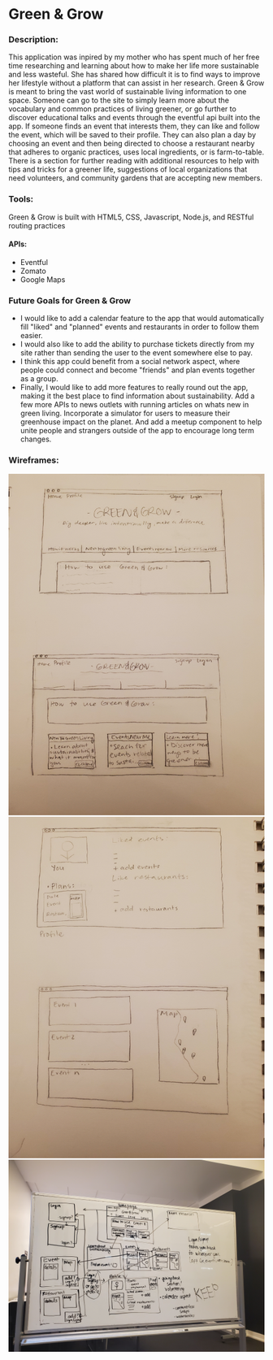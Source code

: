 # Green & Grow
### Description:
This application was inpired by my mother who has spent much of her free time researching and learning about how to make her life more sustainable and less wasteful. She has shared how difficult it is to find ways to improve her lifestyle without a platform that can assist in her research. Green & Grow is meant to bring the vast world of sustainable living information to one space. Someone can go to the site to simply learn more about the vocabulary and common practices of living greener, or go further to discover educational talks and events through the eventful api built into the app. If someone finds an event that interests them, they can like and follow the event, which will be saved to their profile. They can also plan a day by choosing an event and then being directed to choose a restaurant nearby that adheres to organic practices, uses local ingredients, or is farm-to-table. There is a section for further reading with additional resources to help with tips and tricks for a greener life, suggestions of local organizations that need volunteers, and community gardens that are accepting new members.

### Tools:
Green & Grow is built with HTML5, CSS, Javascript, Node.js, and RESTful routing practices
#### APIs:
- Eventful
- Zomato
- Google Maps

### Future Goals for Green & Grow
- I would like to add a calendar feature to the app that would automatically fill "liked" and "planned" events and restaurants in order to follow them easier. 
- I would also like to add the ability to purchase tickets directly from my site rather than sending the user to the event somewhere else to pay.
- I think this app could benefit from a social network aspect, where people could connect and become "friends" and plan events together as a group.
- Finally, I would like to add more features to really round out the app, making it the best place to find information about sustainability. Add a few more APIs to news outlets with running articles on whats new in green living. Incorporate a simulator for users to measure their greenhouse impact on the planet. And add a meetup component to help unite people and strangers outside of the app to encourage long term changes.

### Wireframes:
![Wireframes of webapp](./public/img/wireframe1.jpg)
![Wireframes of webapp](./public/img/wireframe2.jpg)
![Wireframes of webapp](./public/img/user_story.jpg "User Story")

